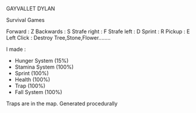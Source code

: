 GAYVALLET DYLAN

Survival Games 

Forward : Z
Backwards : S
Strafe right : F
Strafe left : D
Sprint : R 
Pickup : E
Left Click : Destroy Tree,Stone,Flower........

I made : 
- Hunger System (15%)
- Stamina System (100%)
- Sprint (100%)
- Health (100%)
- Trap (100%)
- Fall System (100%)

Traps are in the map. Generated procedurally 

